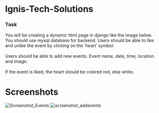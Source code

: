 # Ignis-Tech-Solutions
### Task<br/>
You will be creating a dynamic html page in django like the image below. You should use mysql database for backend. Users should be able to like and unlike the event by clicking on the ‘heart’ symbol.<br/><br/>
Users should be able to add new events. Event name, date, time, location and image.<br/><br/>
If the event is liked, the heart should be colored red, else white.<br/>

# Screenshots


![Screenshot_Events](https://user-images.githubusercontent.com/60621772/112710293-ef659900-8ee5-11eb-9ae4-0d0870da1aa6.png)
![screenshot_addevents](https://user-images.githubusercontent.com/60621772/112710287-e96fb800-8ee5-11eb-99fc-b75f1643daf7.png)
